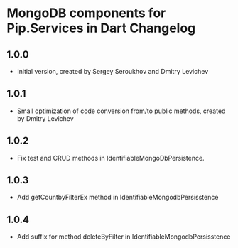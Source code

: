 # MongoDB components for Pip.Services in Dart Changelog

## 1.0.0

- Initial version, created by Sergey Seroukhov and Dmitry Levichev

## 1.0.1

- Small optimization of code conversion from/to public methods, created by Dmitry Levichev

## 1.0.2

- Fix test and CRUD methods in IdentifiableMongoDbPersistence.

## 1.0.3

- Add getCountbyFilterEx method in IdentifiableMongodbPersisstence

## 1.0.4

- Add suffix for method deleteByFilter in IdentifiableMongodbPersisstence